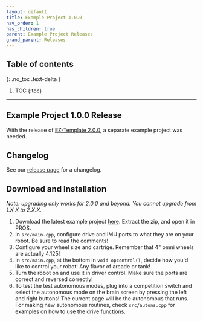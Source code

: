 ```yaml
---
layout: default
title: Example Project 1.0.0
nav_order: 1
has_children: true
parent: Example Project Releases
grand_parent: Releases
---
```


## Table of contents
{: .no_toc .text-delta }

1. TOC
{:toc}


---

## Example Project 1.0.0 Release
With the release of [EZ-Template 2.0.0](https://github.com/EZ-Robotics/EZ-Template/releases/tag/v2.0.0), a separate example project was needed.  

## Changelog   
See our [release page](https://github.com/EZ-Robotics/EZ-Template-Example/releases/tag/v1.0.0) for a changelog. 

## Download and Installation  
 *Note: upgrading only works for 2.0.0 and beyond. You cannot upgrade from 1.X.X to 2.X.X.*  
1) Download the latest example project [here](https://github.com/EZ-Robotics/EZ-Template-Example/releases/latest).  Extract the zip, and open it in PROS.   
2) In `src/main.cpp`, configure drive and IMU ports to what they are on your robot.  Be sure to read the comments!    
3) Configure your wheel size and cartrige.  Remember that 4" omni wheels are actually 4.125!    
4) In `src/main.cpp`, at the bottom in `void opcontrol()`, decide how you'd like to control your robot!  Any flavor of arcade or tank!    
5) Turn the robot on and use it in driver control.  Make sure the ports are correct and reversed correctly!    
6) To test the test autonomous modes, plug into a competition switch and select the autonomous mode on the brain screen by pressing the left and right buttons!  The current page will be the autonomous that runs.  For making new autonomous routines, check `src/autons.cpp` for examples on how to use the drive functions.  
